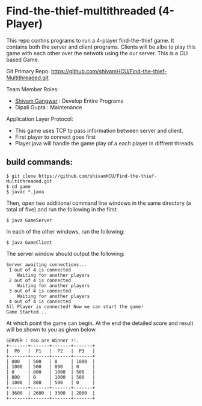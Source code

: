 # Find-the-thief-multithreaded (4-Player)
This repo contins programs to run a 4-player find-the-thief game. It contains both the server and client programs. Clients will be albe to play this game with each other over the netwotk using the our server. This is a CLI based Game.

Git Primary Repo: https://github.com/shivamHCU/Find-the-thief-Multithreaded.git

Team Member Roles:
* [Shivam Gangwar](https://github.com/shivamHCU) : Develop Entire Programs
* Dipali Gupta  : Maintenance 

Application Layer Protocol:
* This game uses TCP to pass information between server and client.
* First player to connect goes first
* Player.java will handle the game play of a each player in diffrent threads.

## build commands:
```
$ git clone https://github.com/shivamHCU/Find-the-thief-Multithreaded.git
$ cd game
$ javac *.java
```
Then, open two additional command line windows in the same directory (a total of five) and run the following in the first:
```
$ java GameServer
```
In each of the other windows, run the following:
```
$ java GameClient
```
The server window should output the following:
```
Server awaiting connections...
 1 out of 4 is connected
    Waiting for another players
 2 out of 4 is connected
    Waiting for another players
 3 out of 4 is connected
    Waiting for another players
 4 out of 4 is connected
All Player is connected! Now we can start the game! 
Game Started...
```
At which point the game can begin.
At the end the detailed score and result  will be shown to you as given below. 
```
SERVER : You are Winner !!.
+-------+-------+-------+-------+
|  P0   |  P1   |  P2   |  P3   |
+-------+-------+-------+-------+
| 800   | 500   | 0     | 1000  |
| 1000  | 500   | 800   | 0     |
| 0     | 800   | 1000  | 500   |
| 800   | 0     | 1000  | 500   |
| 1000  | 800   | 500   | 0     |
+-------+-------+-------+-------+
| 3600  | 2600  | 3300  | 2000  |
+-------+-------+-------+-------+
```
